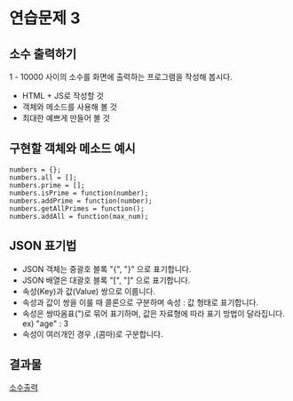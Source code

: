 # 연습문제 3

## 소수 출력하기

1 - 10000 사이의 소수를 화면에 출력하는 프로그램을 작성해 봅시다.
* HTML + JS로 작성할 것
* 객체와 메소드를 사용해 볼 것
* 최대한 예쁘게 만들어 볼 것

## 구현할 객체와 메소드 예시

	numbers = {};
	numbers.all = [];
	numbers.prime = [];
	numbers.isPrime = function(number);
	numbers.addPrime = function(number);
	numbers.getAllPrimes = function();
	numbers.addAll = function(max_num);
	
## JSON 표기법

* JSON 객체는 중괄호 블록 "{", "}" 으로 표기합니다.
* JSON 배열은 대괄호 블록 "[", "]" 으로 표기합니다.
* 속성(Key)과 값(Value) 쌍으로 이룹니다.
* 속성과 값이 쌍을 이룰 때 콜론으로 구분하며 속성 : 값 형태로 표기합니다.
* 속성은 쌍따옴표(")로 묶어 표기하며, 값은 자료형에 따라 표기 방법이 달라집니다. ex) "age" : 3
* 속성이 여러개인 경우 ,(콤마)로 구분합니다.

	
## 결과물

[소수출력](./prime_num.html)